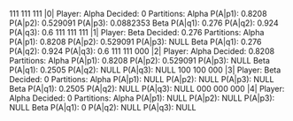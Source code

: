 111
111
111
|0|
        Player: Alpha
        Decided: 0
        Partitions:
                Alpha
                        P(A|p1): 0.8208
                        P(A|p2): 0.529091
                        P(A|p3): 0.0882353
                Beta
                        P(A|q1): 0.276
                        P(A|q2): 0.924
                        P(A|q3): 0.6
111
111
111
|1|
        Player: Beta
        Decided: 0.276
        Partitions:
                Alpha
                        P(A|p1): 0.8208
                        P(A|p2): 0.529091
                        P(A|p3): NULL
                Beta
                        P(A|q1): 0.276
                        P(A|q2): 0.924
                        P(A|q3): 0.6
111
111
000
|2|
        Player: Alpha
        Decided: 0.8208
        Partitions:
                Alpha
                        P(A|p1): 0.8208
                        P(A|p2): 0.529091
                        P(A|p3): NULL
                Beta
                        P(A|q1): 0.2505
                        P(A|q2): NULL
                        P(A|q3): NULL
100
100
000
|3|
        Player: Beta
        Decided: 0
        Partitions:
                Alpha
                        P(A|p1): NULL
                        P(A|p2): NULL
                        P(A|p3): NULL
                Beta
                        P(A|q1): 0.2505
                        P(A|q2): NULL
                        P(A|q3): NULL
000
000
000
|4|
        Player: Alpha
        Decided: 0
        Partitions:
                Alpha
                        P(A|p1): NULL
                        P(A|p2): NULL
                        P(A|p3): NULL
                Beta
                        P(A|q1): 0
                        P(A|q2): NULL
                        P(A|q3): NULL
